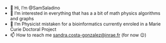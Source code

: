 - 👋 Hi, I’m @SamSaladino
- 👀 I’m interested in everything that has a a bit of math physics algorithms and graphs
- 🌱 I’m Physicist mistaken for a bioinformatics currently enroled in a Marie Curie Doctoral Project
- 📫 How to reach me sandra.costa-gonzalez@inrae.fr (for now 😉)

<!---
SamSaladino/SamSaladino is a ✨ special ✨ repository because its `README.md` (this file) appears on your GitHub profile.
You can click the Preview link to take a look at your changes.
--->
